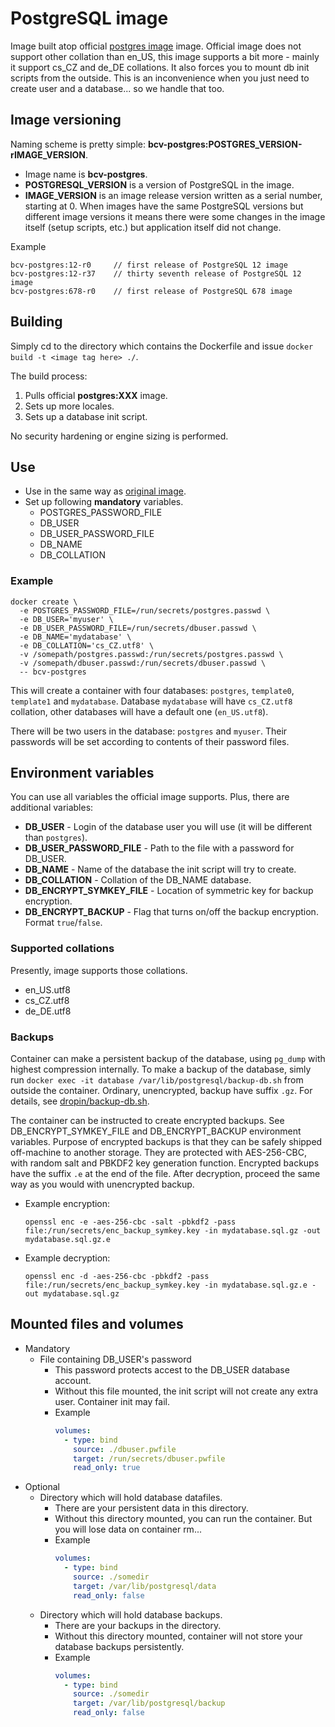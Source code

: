 # PostgreSQL image
Image built atop official [postgres image](https://hub.docker.com/_/postgres) image.
Official image does not support other collation than en_US, this image supports a bit more - mainly it support cs_CZ and de_DE collations.
It also forces you to mount db init scripts from the outside. This is an inconvenience when you just need to create user and a database... so we handle that too.

## Image versioning
Naming scheme is pretty simple: **bcv-postgres:POSTGRES_VERSION-rIMAGE_VERSION**.
- Image name is **bcv-postgres**.
- **POSTGRESQL_VERSION** is a version of PostgreSQL in the image.
- **IMAGE_VERSION** is an image release version written as a serial number, starting at 0. When images have the same PostgreSQL versions but different image versions it means there were some changes in the image itself (setup scripts, etc.) but application itself did not change.

Example
```
bcv-postgres:12-r0     // first release of PostgreSQL 12 image
bcv-postgres:12-r37    // thirty seventh release of PostgreSQL 12 image
bcv-postgres:678-r0    // first release of PostgreSQL 678 image
```

## Building
Simply cd to the directory which contains the Dockerfile and issue `docker build -t <image tag here> ./`.

The build process:
1. Pulls official **postgres:XXX** image.
1. Sets up more locales.
1. Sets up a database init script.

No security hardening or engine sizing is performed.

## Use
- Use in the same way as [original image](https://hub.docker.com/_/postgres).
- Set up following **mandatory** variables.
  - POSTGRES_PASSWORD_FILE
  - DB_USER
  - DB_USER_PASSWORD_FILE
  - DB_NAME
  - DB_COLLATION

### Example
```
docker create \
  -e POSTGRES_PASSWORD_FILE=/run/secrets/postgres.passwd \
  -e DB_USER='myuser' \
  -e DB_USER_PASSWORD_FILE=/run/secrets/dbuser.passwd \
  -e DB_NAME='mydatabase' \
  -e DB_COLLATION='cs_CZ.utf8' \
  -v /somepath/postgres.passwd:/run/secrets/postgres.passwd \
  -v /somepath/dbuser.passwd:/run/secrets/dbuser.passwd \
  -- bcv-postgres
```
This will create a container with four databases: `postgres`, `template0`, `template1` and `mydatabase`. Database `mydatabase` will have `cs_CZ.utf8` collation, other databases will have a default one (`en_US.utf8`).

There will be two users in the database: `postgres` and `myuser`. Their passwords will be set according to contents of their password files.

## Environment variables
You can use all variables the official image supports. Plus, there are additional variables:
- **DB_USER** - Login of the database user you will use (it will be different than `postgres`).
- **DB_USER_PASSWORD_FILE** - Path to the file with a password for DB_USER.
- **DB_NAME** - Name of the database the init script will try to create.
- **DB_COLLATION** - Collation of the DB_NAME database.
- **DB_ENCRYPT_SYMKEY_FILE** - Location of symmetric key for backup encryption.
- **DB_ENCRYPT_BACKUP** - Flag that turns on/off the backup encryption. Format `true`/`false`.

### Supported collations
Presently, image supports those collations.
- en_US.utf8
- cs_CZ.utf8
- de_DE.utf8

### Backups
Container can make a persistent backup of the database, using `pg_dump` with highest compression internally.
To make a backup of the database, simly run `docker exec -it database /var/lib/postgresql/backup-db.sh` from outside the container.
Ordinary, unencrypted, backup have suffix `.gz`.
For details, see [dropin/backup-db.sh](dropin/backup-db.sh).

The container can be instructed to create encrypted backups.
See DB_ENCRYPT_SYMKEY_FILE and DB_ENCRYPT_BACKUP environment variables.
Purpose of encrypted backups is that they can be safely shipped off-machine to another storage.
They are protected with AES-256-CBC, with random salt and PBKDF2 key generation function.
Encrypted backups have the suffix `.e` at the end of the file.
After decryption, proceed the same way as you would with unencrypted backup.
- Example encryption:
  ```
  openssl enc -e -aes-256-cbc -salt -pbkdf2 -pass file:/run/secrets/enc_backup_symkey.key -in mydatabase.sql.gz -out mydatabase.sql.gz.e
  ```
- Example decryption:
  ```
  openssl enc -d -aes-256-cbc -pbkdf2 -pass file:/run/secrets/enc_backup_symkey.key -in mydatabase.sql.gz.e -out mydatabase.sql.gz
  ```

## Mounted files and volumes
- Mandatory
  - File containing DB_USER's password
    - This password protects accest to the DB_USER database account.
    - Without this file mounted, the init script will not create any extra user. Container init may fail.
    - Example
      ```yaml
      volumes:
        - type: bind
          source: ./dbuser.pwfile
          target: /run/secrets/dbuser.pwfile
          read_only: true
      ```
- Optional
  - Directory which will hold database datafiles.
    - There are your persistent data in this directory.
    - Without this directory mounted, you can run the container. But you will lose data on container rm...
    - Example
      ```yaml
      volumes:
        - type: bind
          source: ./somedir
          target: /var/lib/postgresql/data
          read_only: false
      ```
  - Directory which will hold database backups.
    - There are your backups in the directory.
    - Without this directory mounted, container will not store your database backups persistently.
    - Example
      ```yaml
      volumes:
        - type: bind
          source: ./somedir
          target: /var/lib/postgresql/backup
          read_only: false
      ```
